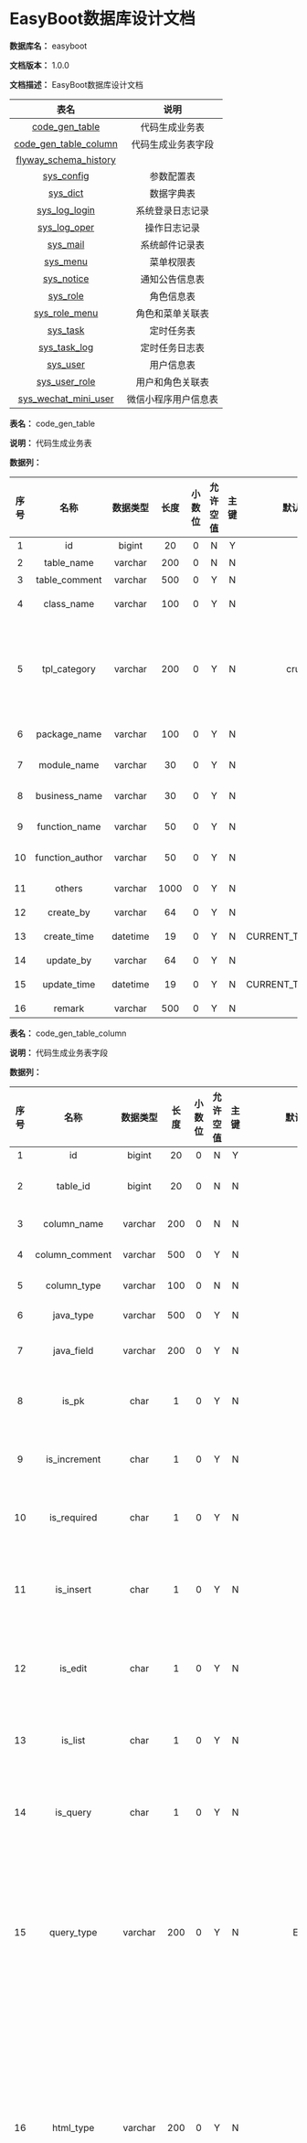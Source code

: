 # EasyBoot数据库设计文档

**数据库名：** easyboot

**文档版本：** 1.0.0

**文档描述：** EasyBoot数据库设计文档

| 表名                  | 说明       |
| :---: | :---: |
| [code_gen_table](#code_gen_table) | 代码生成业务表 |
| [code_gen_table_column](#code_gen_table_column) | 代码生成业务表字段 |
| [flyway_schema_history](#flyway_schema_history) |  |
| [sys_config](#sys_config) | 参数配置表 |
| [sys_dict](#sys_dict) | 数据字典表 |
| [sys_log_login](#sys_log_login) | 系统登录日志记录 |
| [sys_log_oper](#sys_log_oper) | 操作日志记录 |
| [sys_mail](#sys_mail) | 系统邮件记录表 |
| [sys_menu](#sys_menu) | 菜单权限表 |
| [sys_notice](#sys_notice) | 通知公告信息表 |
| [sys_role](#sys_role) | 角色信息表 |
| [sys_role_menu](#sys_role_menu) | 角色和菜单关联表 |
| [sys_task](#sys_task) | 定时任务表 |
| [sys_task_log](#sys_task_log) | 定时任务日志表 |
| [sys_user](#sys_user) | 用户信息表 |
| [sys_user_role](#sys_user_role) | 用户和角色关联表 |
| [sys_wechat_mini_user](#sys_wechat_mini_user) | 微信小程序用户信息表 |

**表名：** <a id="code_gen_table">code_gen_table</a>

**说明：** 代码生成业务表

**数据列：**

| 序号 | 名称 | 数据类型 |  长度  | 小数位 | 允许空值 | 主键 | 默认值 | 说明 |
| :---: | :---: | :---: | :---: | :---: | :---: | :---: | :---: | :---: |
|  1   | id |   bigint   | 20 |   0    |    N     |  Y   |       | 编号  |
|  2   | table_name |   varchar   | 200 |   0    |    N     |  N   |       | 表名称  |
|  3   | table_comment |   varchar   | 500 |   0    |    Y     |  N   |       | 表描述  |
|  4   | class_name |   varchar   | 100 |   0    |    Y     |  N   |       | 实体类名称  |
|  5   | tpl_category |   varchar   | 200 |   0    |    Y     |  N   |   crud    | 使用的模板（crud单表操作tree树表操作）  |
|  6   | package_name |   varchar   | 100 |   0    |    Y     |  N   |       | 生成包路径  |
|  7   | module_name |   varchar   | 30 |   0    |    Y     |  N   |       | 生成模块名  |
|  8   | business_name |   varchar   | 30 |   0    |    Y     |  N   |       | 生成业务名  |
|  9   | function_name |   varchar   | 50 |   0    |    Y     |  N   |       | 生成功能名  |
|  10   | function_author |   varchar   | 50 |   0    |    Y     |  N   |       | 生成功能作者  |
|  11   | others |   varchar   | 1000 |   0    |    Y     |  N   |       | 其它生成选项  |
|  12   | create_by |   varchar   | 64 |   0    |    Y     |  N   |       | 创建者  |
|  13   | create_time |   datetime   | 19 |   0    |    Y     |  N   |   CURRENT_TIMESTAMP    | 创建时间  |
|  14   | update_by |   varchar   | 64 |   0    |    Y     |  N   |       | 更新者  |
|  15   | update_time |   datetime   | 19 |   0    |    Y     |  N   |   CURRENT_TIMESTAMP    | 更新时间  |
|  16   | remark |   varchar   | 500 |   0    |    Y     |  N   |       | 备注  |

**表名：** <a id="code_gen_table_column">code_gen_table_column</a>

**说明：** 代码生成业务表字段

**数据列：**

| 序号 | 名称 | 数据类型 |  长度  | 小数位 | 允许空值 | 主键 | 默认值 | 说明 |
| :---: | :---: | :---: | :---: | :---: | :---: | :---: | :---: | :---: |
|  1   | id |   bigint   | 20 |   0    |    N     |  Y   |       | 编号  |
|  2   | table_id |   bigint   | 20 |   0    |    N     |  N   |       | 所属表编号  |
|  3   | column_name |   varchar   | 200 |   0    |    N     |  N   |       | 列名称  |
|  4   | column_comment |   varchar   | 500 |   0    |    Y     |  N   |       | 列描述  |
|  5   | column_type |   varchar   | 100 |   0    |    N     |  N   |       | 列类型  |
|  6   | java_type |   varchar   | 500 |   0    |    Y     |  N   |       | JAVA类型  |
|  7   | java_field |   varchar   | 200 |   0    |    Y     |  N   |       | JAVA字段名  |
|  8   | is_pk |   char   | 1 |   0    |    Y     |  N   |       | 是否主键（1是）  |
|  9   | is_increment |   char   | 1 |   0    |    Y     |  N   |       | 是否自增（1是）  |
|  10   | is_required |   char   | 1 |   0    |    Y     |  N   |       | 是否必填（1是）  |
|  11   | is_insert |   char   | 1 |   0    |    Y     |  N   |       | 是否为插入字段（1是）  |
|  12   | is_edit |   char   | 1 |   0    |    Y     |  N   |       | 是否编辑字段（1是）  |
|  13   | is_list |   char   | 1 |   0    |    Y     |  N   |       | 是否列表字段（1是）  |
|  14   | is_query |   char   | 1 |   0    |    Y     |  N   |       | 是否查询字段（1是）  |
|  15   | query_type |   varchar   | 200 |   0    |    Y     |  N   |   EQ    | 查询方式（等于、不等于、大于、小于、范围）  |
|  16   | html_type |   varchar   | 200 |   0    |    Y     |  N   |       | 显示类型（文本框、文本域、下拉框、复选框、单选框、日期控件）  |
|  17   | dict_type |   varchar   | 200 |   0    |    Y     |  N   |       | 字典类型  |
|  18   | sort_by |   int   | 10 |   0    |    Y     |  N   |       | 排序  |
|  19   | create_by |   varchar   | 64 |   0    |    Y     |  N   |       | 创建者  |
|  20   | create_time |   datetime   | 19 |   0    |    Y     |  N   |   CURRENT_TIMESTAMP    | 创建时间  |
|  21   | update_by |   varchar   | 64 |   0    |    Y     |  N   |       | 更新者  |
|  22   | update_time |   datetime   | 19 |   0    |    Y     |  N   |   CURRENT_TIMESTAMP    | 更新时间  |
|  23   | remark |   varchar   | 500 |   0    |    Y     |  N   |       | 备注  |

**表名：** <a id="flyway_schema_history">flyway_schema_history</a>

**说明：** 

**数据列：**

| 序号 | 名称 | 数据类型 |  长度  | 小数位 | 允许空值 | 主键 | 默认值 | 说明 |
| :---: | :---: | :---: | :---: | :---: | :---: | :---: | :---: | :---: |
|  1   | installed_rank |   int   | 10 |   0    |    N     |  Y   |       |   |
|  2   | version |   varchar   | 50 |   0    |    Y     |  N   |       |   |
|  3   | description |   varchar   | 200 |   0    |    N     |  N   |       |   |
|  4   | type |   varchar   | 20 |   0    |    N     |  N   |       |   |
|  5   | script |   varchar   | 1000 |   0    |    N     |  N   |       |   |
|  6   | checksum |   int   | 10 |   0    |    Y     |  N   |       |   |
|  7   | installed_by |   varchar   | 100 |   0    |    N     |  N   |       |   |
|  8   | installed_on |   timestamp   | 19 |   0    |    N     |  N   |   CURRENT_TIMESTAMP    |   |
|  9   | execution_time |   int   | 10 |   0    |    N     |  N   |       |   |
|  10   | success |   bit   | 1 |   0    |    N     |  N   |       |   |

**表名：** <a id="sys_config">sys_config</a>

**说明：** 参数配置表

**数据列：**

| 序号 | 名称 | 数据类型 |  长度  | 小数位 | 允许空值 | 主键 | 默认值 | 说明 |
| :---: | :---: | :---: | :---: | :---: | :---: | :---: | :---: | :---: |
|  1   | id |   int   | 10 |   0    |    N     |  Y   |       | 参数主键  |
|  2   | config_name |   varchar   | 100 |   0    |    Y     |  N   |       | 参数名称  |
|  3   | config_key |   varchar   | 100 |   0    |    Y     |  N   |       | 参数键名  |
|  4   | config_value |   varchar   | 500 |   0    |    Y     |  N   |       | 参数键值  |
|  5   | config_type |   char   | 1 |   0    |    Y     |  N   |   N    | 系统内置（Y是N否）  |
|  6   | create_by |   varchar   | 64 |   0    |    Y     |  N   |       | 创建者  |
|  7   | create_time |   datetime   | 19 |   0    |    Y     |  N   |   CURRENT_TIMESTAMP    | 创建时间  |
|  8   | update_by |   varchar   | 64 |   0    |    Y     |  N   |       | 更新者  |
|  9   | update_time |   datetime   | 19 |   0    |    Y     |  N   |   CURRENT_TIMESTAMP    | 更新时间  |
|  10   | remark |   varchar   | 500 |   0    |    Y     |  N   |       | 备注  |

**表名：** <a id="sys_dict">sys_dict</a>

**说明：** 数据字典表

**数据列：**

| 序号 | 名称 | 数据类型 |  长度  | 小数位 | 允许空值 | 主键 | 默认值 | 说明 |
| :---: | :---: | :---: | :---: | :---: | :---: | :---: | :---: | :---: |
|  1   | id |   bigint   | 20 |   0    |    N     |  Y   |       | 字典编码  |
|  2   | dict_sort |   int   | 10 |   0    |    Y     |  N   |   0    | 字典排序  |
|  3   | dict_label |   varchar   | 100 |   0    |    Y     |  N   |       | 字典标签  |
|  4   | dict_value |   varchar   | 100 |   0    |    Y     |  N   |       | 字典键值  |
|  5   | dict_name |   varchar   | 64 |   0    |    Y     |  N   |       | 字典名称  |
|  6   | dict_type |   varchar   | 100 |   0    |    Y     |  N   |       | 字典类型  |
|  7   | status |   char   | 1 |   0    |    Y     |  N   |   1    | 状态（1正常0停用）  |
|  8   | remark |   varchar   | 500 |   0    |    Y     |  N   |       | 备注  |
|  9   | css_class |   varchar   | 100 |   0    |    Y     |  N   |       | 样式属性（其他样式扩展）  |
|  10   | list_class |   varchar   | 100 |   0    |    Y     |  N   |       | 表格回显样式  |
|  11   | create_by |   varchar   | 64 |   0    |    Y     |  N   |       | 创建者  |
|  12   | create_time |   datetime   | 19 |   0    |    Y     |  N   |   CURRENT_TIMESTAMP    | 创建时间  |
|  13   | update_by |   varchar   | 64 |   0    |    Y     |  N   |       | 更新者  |
|  14   | update_time |   datetime   | 19 |   0    |    Y     |  N   |   CURRENT_TIMESTAMP    | 更新时间  |

**表名：** <a id="sys_log_login">sys_log_login</a>

**说明：** 系统登录日志记录

**数据列：**

| 序号 | 名称 | 数据类型 |  长度  | 小数位 | 允许空值 | 主键 | 默认值 | 说明 |
| :---: | :---: | :---: | :---: | :---: | :---: | :---: | :---: | :---: |
|  1   | id |   bigint   | 20 |   0    |    N     |  Y   |       | ID  |
|  2   | user_name |   varchar   | 30 |   0    |    Y     |  N   |       | 用户账号  |
|  3   | ip_addr |   varchar   | 50 |   0    |    Y     |  N   |       | 登录IP地址  |
|  4   | login_location |   varchar   | 255 |   0    |    Y     |  N   |       | 登录地点  |
|  5   | coordinate |   varchar   | 32 |   0    |    Y     |  N   |       | 所在城市中心经纬度坐标  |
|  6   | browser |   varchar   | 50 |   0    |    Y     |  N   |       | 浏览器类型  |
|  7   | os |   varchar   | 50 |   0    |    Y     |  N   |       | 操作系统  |
|  8   | status |   char   | 1 |   0    |    Y     |  N   |   1    | 登录状态（1成功0失败）  |
|  9   | msg |   varchar   | 255 |   0    |    Y     |  N   |       | 提示消息  |
|  10   | login_time |   datetime   | 19 |   0    |    Y     |  N   |       | 访问时间  |

**表名：** <a id="sys_log_oper">sys_log_oper</a>

**说明：** 操作日志记录

**数据列：**

| 序号 | 名称 | 数据类型 |  长度  | 小数位 | 允许空值 | 主键 | 默认值 | 说明 |
| :---: | :---: | :---: | :---: | :---: | :---: | :---: | :---: | :---: |
|  1   | id |   bigint   | 20 |   0    |    N     |  Y   |       | 日志主键  |
|  2   | title |   varchar   | 50 |   0    |    Y     |  N   |       | 模块标题  |
|  3   | method |   varchar   | 128 |   0    |    Y     |  N   |       | 方法名称  |
|  4   | method_desc |   varchar   | 64 |   0    |    Y     |  N   |       | 方法描述  |
|  5   | request_method |   varchar   | 10 |   0    |    Y     |  N   |       | 请求方式  |
|  6   | oper_name |   varchar   | 32 |   0    |    Y     |  N   |       | 操作人员  |
|  7   | oper_url |   varchar   | 255 |   0    |    Y     |  N   |       | 请求URL  |
|  8   | oper_ip |   varchar   | 64 |   0    |    Y     |  N   |       | 主机地址  |
|  9   | oper_location |   varchar   | 255 |   0    |    Y     |  N   |       | 操作地点  |
|  10   | oper_param |   varchar   | 2048 |   0    |    Y     |  N   |       | 请求参数  |
|  11   | oper_result |   varchar   | 2048 |   0    |    Y     |  N   |       | 返回参数  |
|  12   | status |   char   | 1 |   0    |    Y     |  N   |   1    | 操作状态（1正常0异常）  |
|  13   | error_msg |   varchar   | 2048 |   0    |    Y     |  N   |       | 错误消息  |
|  14   | oper_time |   datetime   | 19 |   0    |    Y     |  N   |       | 操作时间  |

**表名：** <a id="sys_mail">sys_mail</a>

**说明：** 系统邮件记录表

**数据列：**

| 序号 | 名称 | 数据类型 |  长度  | 小数位 | 允许空值 | 主键 | 默认值 | 说明 |
| :---: | :---: | :---: | :---: | :---: | :---: | :---: | :---: | :---: |
|  1   | id |   int   | 10 |   0    |    N     |  Y   |       | 邮件ID  |
|  2   | send_from |   varchar   | 64 |   0    |    Y     |  N   |       | 邮件发送人  |
|  3   | send_to |   varchar   | 511 |   0    |    Y     |  N   |       | 邮件接收人（多个邮箱则用分号";"隔开）  |
|  4   | subject |   varchar   | 255 |   0    |    Y     |  N   |       | 邮件主题  |
|  5   | MAIL_TEXT |   varchar   | 512 |   0    |    Y     |  N   |       | 邮件内容  |
|  6   | cc |   varchar   | 255 |   0    |    Y     |  N   |       | 抄送  |
|  7   | bcc |   varchar   | 255 |   0    |    Y     |  N   |       | 密送  |
|  8   | status |   varchar   | 1 |   0    |    Y     |  N   |       | 状态  |
|  9   | error |   varchar   | 255 |   0    |    Y     |  N   |       | 报错信息  |
|  10   | send_date |   datetime   | 19 |   0    |    Y     |  N   |       | 发送时间  |

**表名：** <a id="sys_menu">sys_menu</a>

**说明：** 菜单权限表

**数据列：**

| 序号 | 名称 | 数据类型 |  长度  | 小数位 | 允许空值 | 主键 | 默认值 | 说明 |
| :---: | :---: | :---: | :---: | :---: | :---: | :---: | :---: | :---: |
|  1   | id |   bigint   | 20 |   0    |    N     |  Y   |       | 菜单ID  |
|  2   | menu_name |   varchar   | 50 |   0    |    N     |  N   |       | 菜单名称  |
|  3   | parent_id |   bigint   | 20 |   0    |    Y     |  N   |   0    | 父菜单ID  |
|  4   | sort_by |   int   | 10 |   0    |    Y     |  N   |   0    | 显示顺序  |
|  5   | path |   varchar   | 200 |   0    |    Y     |  N   |       | 路由地址  |
|  6   | component |   varchar   | 255 |   0    |    Y     |  N   |       | 组件路径  |
|  7   | is_frame |   char   | 1 |   0    |    Y     |  N   |   0    | 是否为外链（1是0否）  |
|  8   | menu_type |   char   | 1 |   0    |    Y     |  N   |       | 菜单类型（M目录C菜单F按钮）  |
|  9   | visible |   char   | 1 |   0    |    Y     |  N   |   1    | 菜单状态（1显示0隐藏）  |
|  10   | status |   char   | 1 |   0    |    Y     |  N   |   1    | 菜单状态（1正常0停用）  |
|  11   | perms |   varchar   | 100 |   0    |    Y     |  N   |       | 权限标识  |
|  12   | icon |   varchar   | 100 |   0    |    Y     |  N   |   #    | 菜单图标  |
|  13   | create_by |   varchar   | 64 |   0    |    Y     |  N   |       | 创建者  |
|  14   | create_time |   datetime   | 19 |   0    |    Y     |  N   |   CURRENT_TIMESTAMP    | 创建时间  |
|  15   | update_by |   varchar   | 64 |   0    |    Y     |  N   |       | 更新者  |
|  16   | update_time |   datetime   | 19 |   0    |    Y     |  N   |   CURRENT_TIMESTAMP    | 更新时间  |
|  17   | remark |   varchar   | 500 |   0    |    Y     |  N   |       | 备注  |

**表名：** <a id="sys_notice">sys_notice</a>

**说明：** 通知公告信息表

**数据列：**

| 序号 | 名称 | 数据类型 |  长度  | 小数位 | 允许空值 | 主键 | 默认值 | 说明 |
| :---: | :---: | :---: | :---: | :---: | :---: | :---: | :---: | :---: |
|  1   | id |   int   | 10 |   0    |    N     |  Y   |       | 公告ID  |
|  2   | notice_title |   varchar   | 64 |   0    |    N     |  N   |       | 公告标题  |
|  3   | notice_type |   char   | 1 |   0    |    N     |  N   |       | 公告类型（1通知2公告）  |
|  4   | notice_content |   longblob   | 2147483647 |   0    |    Y     |  N   |       | 公告内容  |
|  5   | status |   char   | 1 |   0    |    Y     |  N   |   1    | 公告状态（1正常0关闭）  |
|  6   | create_by |   varchar   | 64 |   0    |    Y     |  N   |       | 创建者  |
|  7   | create_time |   datetime   | 19 |   0    |    N     |  N   |   CURRENT_TIMESTAMP    | 创建时间  |
|  8   | update_by |   varchar   | 64 |   0    |    Y     |  N   |       | 更新者  |
|  9   | update_time |   datetime   | 19 |   0    |    Y     |  N   |   CURRENT_TIMESTAMP    | 更新时间  |
|  10   | remark |   varchar   | 255 |   0    |    Y     |  N   |       | 备注  |

**表名：** <a id="sys_role">sys_role</a>

**说明：** 角色信息表

**数据列：**

| 序号 | 名称 | 数据类型 |  长度  | 小数位 | 允许空值 | 主键 | 默认值 | 说明 |
| :---: | :---: | :---: | :---: | :---: | :---: | :---: | :---: | :---: |
|  1   | id |   bigint   | 20 |   0    |    N     |  Y   |       | 角色ID  |
|  2   | role_code |   varchar   | 100 |   0    |    N     |  N   |       | 角色权限编码  |
|  3   | role_name |   varchar   | 30 |   0    |    N     |  N   |       | 角色名称  |
|  4   | sort_by |   int   | 10 |   0    |    N     |  N   |       | 显示顺序  |
|  5   | data_scope |   char   | 1 |   0    |    Y     |  N   |   1    | 数据范围（1：全部数据权限2：自定数据权限3：本部门数据权限4：本部门及以下数据权限）  |
|  6   | status |   char   | 1 |   0    |    N     |  N   |   1    | 角色状态（1正常0停用2代表删除）  |
|  7   | create_by |   varchar   | 64 |   0    |    Y     |  N   |       | 创建者  |
|  8   | create_time |   datetime   | 19 |   0    |    Y     |  N   |   CURRENT_TIMESTAMP    | 创建时间  |
|  9   | update_by |   varchar   | 64 |   0    |    Y     |  N   |       | 更新者  |
|  10   | update_time |   datetime   | 19 |   0    |    Y     |  N   |   CURRENT_TIMESTAMP    | 更新时间  |
|  11   | remark |   varchar   | 500 |   0    |    Y     |  N   |       | 备注  |

**表名：** <a id="sys_role_menu">sys_role_menu</a>

**说明：** 角色和菜单关联表

**数据列：**

| 序号 | 名称 | 数据类型 |  长度  | 小数位 | 允许空值 | 主键 | 默认值 | 说明 |
| :---: | :---: | :---: | :---: | :---: | :---: | :---: | :---: | :---: |
|  1   | role_id |   bigint   | 20 |   0    |    N     |  Y   |       | 角色ID  |
|  2   | menu_id |   bigint   | 20 |   0    |    N     |  Y   |       | 菜单ID  |

**表名：** <a id="sys_task">sys_task</a>

**说明：** 定时任务表

**数据列：**

| 序号 | 名称 | 数据类型 |  长度  | 小数位 | 允许空值 | 主键 | 默认值 | 说明 |
| :---: | :---: | :---: | :---: | :---: | :---: | :---: | :---: | :---: |
|  1   | id |   bigint   | 20 |   0    |    N     |  Y   |       | 主键  |
|  2   | job_name |   varchar   | 128 |   0    |    N     |  N   |       | 任务名称  |
|  3   | job_group |   varchar   | 32 |   0    |    N     |  N   |   DEFAULT    | 任务分组  |
|  4   | bean_name |   varchar   | 128 |   0    |    N     |  N   |       | 任务执行时调用哪个类  |
|  5   | method_name |   varchar   | 32 |   0    |    N     |  N   |       | 类的方法名  |
|  6   | method_params |   varchar   | 64 |   0    |    Y     |  N   |       | 类的方法参数  |
|  7   | cron_expression |   varchar   | 64 |   0    |    N     |  N   |       | cron表达式  |
|  8   | misfire_policy |   char   | 1 |   0    |    Y     |  N   |   3    | 计划执行错误策略（1立即执行2执行一次3放弃执行）  |
|  9   | concurrent |   char   | 1 |   0    |    Y     |  N   |   0    | 是否并发执行（1允许0禁止）  |
|  10   | status |   char   | 1 |   0    |    N     |  N   |   1    | 任务状态（1正常0关闭）  |
|  11   | create_by |   varchar   | 64 |   0    |    Y     |  N   |       | 创建者  |
|  12   | create_time |   datetime   | 19 |   0    |    N     |  N   |   CURRENT_TIMESTAMP    | 创建时间  |
|  13   | update_by |   varchar   | 64 |   0    |    Y     |  N   |       | 更新者  |
|  14   | update_time |   datetime   | 19 |   0    |    Y     |  N   |   CURRENT_TIMESTAMP    | 更新时间  |
|  15   | remark |   varchar   | 255 |   0    |    Y     |  N   |       | 备注  |

**表名：** <a id="sys_task_log">sys_task_log</a>

**说明：** 定时任务日志表

**数据列：**

| 序号 | 名称 | 数据类型 |  长度  | 小数位 | 允许空值 | 主键 | 默认值 | 说明 |
| :---: | :---: | :---: | :---: | :---: | :---: | :---: | :---: | :---: |
|  1   | id |   bigint   | 20 |   0    |    N     |  Y   |       | 主键  |
|  2   | job_name |   varchar   | 128 |   0    |    N     |  N   |       | 任务名称  |
|  3   | job_group |   varchar   | 32 |   0    |    N     |  N   |   DEFAULT    | 任务分组  |
|  4   | bean_name |   varchar   | 128 |   0    |    N     |  N   |       | 任务执行时调用哪个类  |
|  5   | method_name |   varchar   | 32 |   0    |    N     |  N   |       | 类的方法名  |
|  6   | method_params |   varchar   | 64 |   0    |    Y     |  N   |       | 类的方法参数  |
|  7   | cron_expression |   varchar   | 64 |   0    |    N     |  N   |       | cron表达式  |
|  8   | time_consuming |   bigint   | 20 |   0    |    Y     |  N   |       | 耗时  |
|  9   | status |   char   | 1 |   0    |    Y     |  N   |   1    | 执行状态（1正常0失败）  |
|  10   | exception_info |   varchar   | 512 |   0    |    Y     |  N   |       | 异常信息  |
|  11   | create_time |   datetime   | 19 |   0    |    N     |  N   |   CURRENT_TIMESTAMP    | 创建时间  |

**表名：** <a id="sys_user">sys_user</a>

**说明：** 用户信息表

**数据列：**

| 序号 | 名称 | 数据类型 |  长度  | 小数位 | 允许空值 | 主键 | 默认值 | 说明 |
| :---: | :---: | :---: | :---: | :---: | :---: | :---: | :---: | :---: |
|  1   | id |   bigint   | 20 |   0    |    N     |  Y   |       | 用户ID  |
|  2   | user_name |   varchar   | 30 |   0    |    N     |  N   |       | 用户账号  |
|  3   | password |   varchar   | 100 |   0    |    Y     |  N   |       | 密码  |
|  4   | avatar |   varchar   | 100 |   0    |    Y     |  N   |       | 头像地址  |
|  5   | nick_name |   varchar   | 30 |   0    |    N     |  N   |       | 用户昵称  |
|  6   | email |   varchar   | 50 |   0    |    Y     |  N   |       | 用户邮箱  |
|  7   | tel |   varchar   | 11 |   0    |    Y     |  N   |       | 手机号码  |
|  8   | sex |   char   | 1 |   0    |    Y     |  N   |   1    | 用户性别（1男0女2未知）  |
|  9   | status |   char   | 1 |   0    |    Y     |  N   |   1    | 帐号状态（1正常0停用）  |
|  10   | online |   char   | 1 |   0    |    Y     |  N   |   0    | 是否在线（1在线0不在线）  |
|  11   | login_ip |   varchar   | 50 |   0    |    Y     |  N   |       | 最后登陆IP  |
|  12   | login_addr |   varchar   | 50 |   0    |    Y     |  N   |       | 最后登陆地址  |
|  13   | login_date |   datetime   | 19 |   0    |    Y     |  N   |       | 最后登陆时间  |
|  14   | create_by |   varchar   | 64 |   0    |    Y     |  N   |       | 创建者  |
|  15   | create_time |   datetime   | 19 |   0    |    Y     |  N   |   CURRENT_TIMESTAMP    | 创建时间  |
|  16   | update_by |   varchar   | 64 |   0    |    Y     |  N   |       | 更新者  |
|  17   | update_time |   datetime   | 19 |   0    |    Y     |  N   |   CURRENT_TIMESTAMP    | 更新时间  |
|  18   | remark |   varchar   | 500 |   0    |    Y     |  N   |       | 备注  |

**表名：** <a id="sys_user_role">sys_user_role</a>

**说明：** 用户和角色关联表

**数据列：**

| 序号 | 名称 | 数据类型 |  长度  | 小数位 | 允许空值 | 主键 | 默认值 | 说明 |
| :---: | :---: | :---: | :---: | :---: | :---: | :---: | :---: | :---: |
|  1   | user_id |   bigint   | 20 |   0    |    N     |  Y   |       | 用户ID  |
|  2   | role_id |   bigint   | 20 |   0    |    N     |  Y   |       | 角色ID  |

**表名：** <a id="sys_wechat_mini_user">sys_wechat_mini_user</a>

**说明：** 微信小程序用户信息表

**数据列：**

| 序号 | 名称 | 数据类型 |  长度  | 小数位 | 允许空值 | 主键 | 默认值 | 说明 |
| :---: | :---: | :---: | :---: | :---: | :---: | :---: | :---: | :---: |
|  1   | id |   bigint   | 20 |   0    |    N     |  Y   |       | 微信小程序用户ID  |
|  2   | user_id |   bigint   | 20 |   0    |    Y     |  N   |       | 系统用户ID  |
|  3   | open_id |   varchar   | 63 |   0    |    N     |  N   |       | 用户唯一标识  |
|  4   | union_id |   varchar   | 63 |   0    |    Y     |  N   |       | 用户在开放平台的唯一标识符  |
|  5   | session_key |   varchar   | 127 |   0    |    N     |  N   |       | 会话密钥  |
|  6   | avatar_Url |   varchar   | 100 |   0    |    Y     |  N   |       | 头像地址  |
|  7   | nick_name |   varchar   | 30 |   0    |    Y     |  N   |       | 用户昵称  |
|  8   | tel |   varchar   | 11 |   0    |    Y     |  N   |       | 手机号码  |
|  9   | gender |   char   | 1 |   0    |    Y     |  N   |   2    | 用户性别（1男0女2未知）  |
|  10   | login_date |   datetime   | 19 |   0    |    Y     |  N   |       | 最后登陆时间  |
|  11   | create_by |   varchar   | 64 |   0    |    Y     |  N   |       | 创建者  |
|  12   | create_time |   datetime   | 19 |   0    |    Y     |  N   |   CURRENT_TIMESTAMP    | 创建时间  |
|  13   | update_by |   varchar   | 64 |   0    |    Y     |  N   |       | 更新者  |
|  14   | update_time |   datetime   | 19 |   0    |    Y     |  N   |   CURRENT_TIMESTAMP    | 更新时间  |
|  15   | remark |   varchar   | 500 |   0    |    Y     |  N   |       | 备注  |
